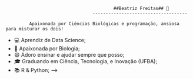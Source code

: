                                              ##Beatriz Freitas## 👋
                                     ------------------------------------
                                             
             Apaixonada por Ciências Biológicas e programação, ansiosa para misturar os dois!
- 💻 Aprendiz de Data Science;
- 🌱 Apaixonada por Biologia;
- 😄 Adoro ensinar e ajudar sempre que posso;
- 🎓 Graduando em Ciência, Tecnologia, e Inovação (UFBA);
- 📚 R & Python;
-->
<!--

